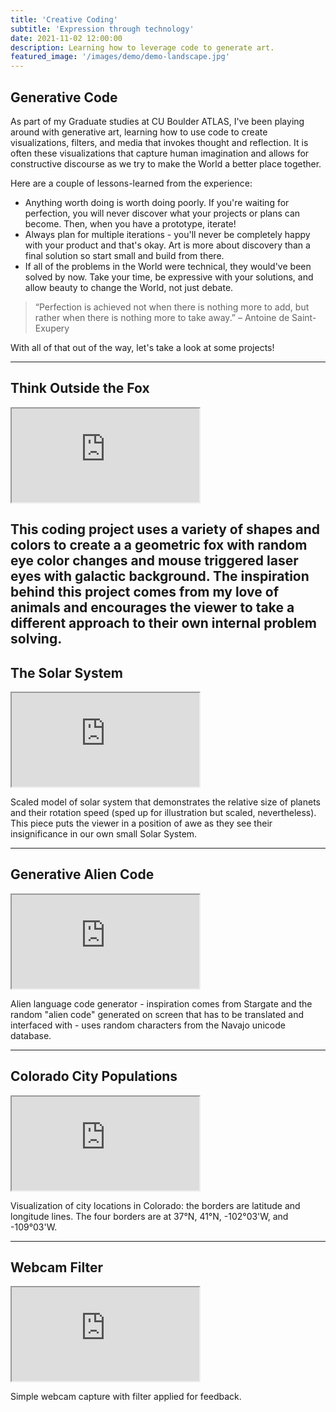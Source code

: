 ```yaml
---
title: 'Creative Coding'
subtitle: 'Expression through technology'
date: 2021-11-02 12:00:00
description: Learning how to leverage code to generate art.
featured_image: '/images/demo/demo-landscape.jpg'
---
```


## Generative Code

As part of my Graduate studies at CU Boulder ATLAS, I've been playing around with generative art, learning how to use code to create visualizations, filters, and media that invokes thought and reflection.  It is often these visualizations that capture human imagination and allows for constructive discourse as we try to make the World a better place together.

Here are a couple of lessons-learned from the experience:

* Anything worth doing is worth doing poorly.  If you're waiting for perfection, you will never discover what your projects or plans can become.  Then, when you have a prototype, iterate!
* Always plan for multiple iterations - you'll never be completely happy with your product and that's okay.  Art is more about discovery than a final solution so start small and build from there.
* If all of the problems in the World were technical, they would've been solved by now.  Take your time, be expressive with your solutions, and allow beauty to change the World, not just debate.

> “Perfection is achieved not when there is nothing more to add, but rather when there is nothing more to take away.” – Antoine de Saint-Exupery

With all of that out of the way, let's take a look at some projects!  

---

## Think Outside the Fox

<iframe src="https://preview.p5js.org/starbuck10/embed/0YfAh_Bep"></iframe>

This coding project uses a variety of shapes and colors to create a a geometric fox with random eye color changes and mouse triggered laser eyes with galactic background.  The inspiration behind this project comes from my love of animals and encourages the viewer to take a different approach to their own internal problem solving.
---

## The Solar System

<iframe src="https://preview.p5js.org/starbuck10/embed/BAiPwQ1SZ"></iframe>

Scaled model of solar system that demonstrates the relative size of planets and their rotation speed (sped up for illustration but scaled, nevertheless).  This piece puts the viewer in a position of awe as they see their insignificance in our own small Solar System.

---

## Generative Alien Code

<iframe src="https://preview.p5js.org/starbuck10/embed/UnN1LHApl"></iframe>

Alien language code generator - inspiration comes from Stargate and the random "alien code" generated on screen that has to be translated and interfaced with - uses random characters from the Navajo unicode database.

---

## Colorado City Populations

<iframe src="https://preview.p5js.org/starbuck10/embed/iriiB_GBJ"></iframe>

Visualization of city locations in Colorado: the borders are latitude and longitude lines. The four borders are at 37°N, 41°N, -102°03'W, and -109°03'W.

---

## Webcam Filter

<iframe src="https://preview.p5js.org/starbuck10/embed/Wo_rEGXu2"></iframe>

Simple webcam capture with filter applied for feedback.
